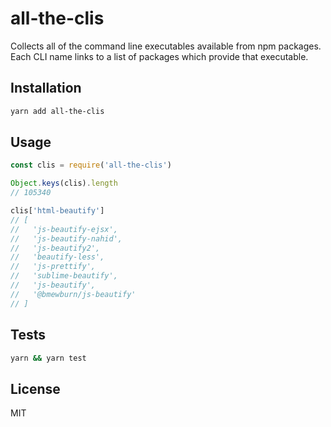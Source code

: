 # all-the-clis

Collects all of the command line executables available from npm packages. Each CLI name links to a list of packages which provide that executable.

## Installation

```sh
yarn add all-the-clis
```

## Usage

```js
const clis = require('all-the-clis')

Object.keys(clis).length
// 105340

clis['html-beautify']
// [
//   'js-beautify-ejsx',
//   'js-beautify-nahid',
//   'js-beautify2',
//   'beautify-less',
//   'js-prettify',
//   'sublime-beautify',
//   'js-beautify',
//   '@bmewburn/js-beautify'
// ]
```

## Tests

```sh
yarn && yarn test
```

## License

MIT
